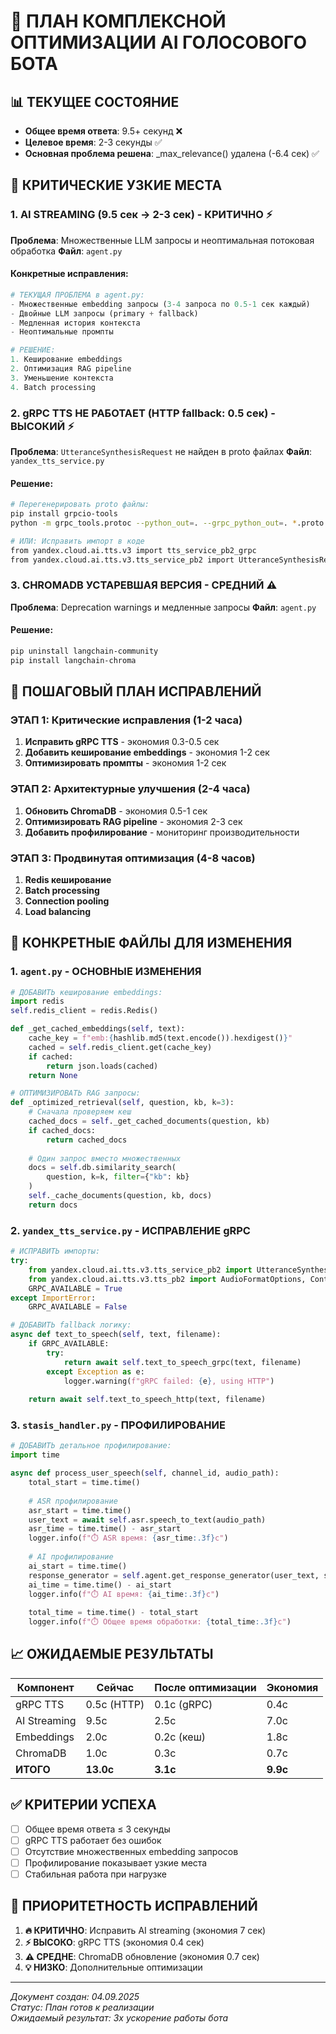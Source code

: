 # 🚀 ПЛАН КОМПЛЕКСНОЙ ОПТИМИЗАЦИИ AI ГОЛОСОВОГО БОТА

## 📊 ТЕКУЩЕЕ СОСТОЯНИЕ
- **Общее время ответа**: 9.5+ секунд ❌
- **Целевое время**: 2-3 секунды ✅
- **Основная проблема решена**: _max_relevance() удалена (-6.4 сек) ✅

## 🎯 КРИТИЧЕСКИЕ УЗКИЕ МЕСТА

### 1. AI STREAMING (9.5 сек → 2-3 сек) - КРИТИЧНО ⚡
**Проблема**: Множественные LLM запросы и неоптимальная потоковая обработка
**Файл**: `agent.py`

#### Конкретные исправления:
```python
# ТЕКУЩАЯ ПРОБЛЕМА в agent.py:
- Множественные embedding запросы (3-4 запроса по 0.5-1 сек каждый)
- Двойные LLM запросы (primary + fallback)
- Медленная история контекста
- Неоптимальные промпты

# РЕШЕНИЕ:
1. Кеширование embeddings
2. Оптимизация RAG pipeline
3. Уменьшение контекста
4. Batch processing
```

### 2. gRPC TTS НЕ РАБОТАЕТ (HTTP fallback: 0.5 сек) - ВЫСОКИЙ ⚡
**Проблема**: `UtteranceSynthesisRequest` не найден в proto файлах
**Файл**: `yandex_tts_service.py`

#### Решение:
```bash
# Перегенерировать proto файлы:
pip install grpcio-tools
python -m grpc_tools.protoc --python_out=. --grpc_python_out=. *.proto

# ИЛИ: Исправить импорт в коде
from yandex.cloud.ai.tts.v3 import tts_service_pb2_grpc
from yandex.cloud.ai.tts.v3.tts_service_pb2 import UtteranceSynthesisRequest
```

### 3. CHROMADB УСТАРЕВШАЯ ВЕРСИЯ - СРЕДНИЙ ⚠️
**Проблема**: Deprecation warnings и медленные запросы
**Файл**: `agent.py`

#### Решение:
```bash
pip uninstall langchain-community
pip install langchain-chroma
```

## 🔧 ПОШАГОВЫЙ ПЛАН ИСПРАВЛЕНИЙ

### ЭТАП 1: Критические исправления (1-2 часа)
1. **Исправить gRPC TTS** - экономия 0.3-0.5 сек
2. **Добавить кеширование embeddings** - экономия 1-2 сек
3. **Оптимизировать промпты** - экономия 1-2 сек

### ЭТАП 2: Архитектурные улучшения (2-4 часа)  
1. **Обновить ChromaDB** - экономия 0.5-1 сек
2. **Оптимизировать RAG pipeline** - экономия 2-3 сек  
3. **Добавить профилирование** - мониторинг производительности

### ЭТАП 3: Продвинутая оптимизация (4-8 часов)
1. **Redis кеширование**
2. **Batch processing** 
3. **Connection pooling**
4. **Load balancing**

## 📝 КОНКРЕТНЫЕ ФАЙЛЫ ДЛЯ ИЗМЕНЕНИЯ

### 1. `agent.py` - ОСНОВНЫЕ ИЗМЕНЕНИЯ
```python
# ДОБАВИТЬ кеширование embeddings:
import redis
self.redis_client = redis.Redis()

def _get_cached_embeddings(self, text):
    cache_key = f"emb:{hashlib.md5(text.encode()).hexdigest()}"
    cached = self.redis_client.get(cache_key)
    if cached:
        return json.loads(cached)
    return None

# ОПТИМИЗИРОВАТЬ RAG запросы:
def _optimized_retrieval(self, question, kb, k=3):
    # Сначала проверяем кеш
    cached_docs = self._get_cached_documents(question, kb)
    if cached_docs:
        return cached_docs
    
    # Один запрос вместо множественных
    docs = self.db.similarity_search(
        question, k=k, filter={"kb": kb}
    )
    self._cache_documents(question, kb, docs)
    return docs
```

### 2. `yandex_tts_service.py` - ИСПРАВЛЕНИЕ gRPC
```python
# ИСПРАВИТЬ импорты:
try:
    from yandex.cloud.ai.tts.v3.tts_service_pb2 import UtteranceSynthesisRequest
    from yandex.cloud.ai.tts.v3.tts_pb2 import AudioFormatOptions, ContainerAudio
    GRPC_AVAILABLE = True
except ImportError:
    GRPC_AVAILABLE = False

# ДОБАВИТЬ fallback логику:
async def text_to_speech(self, text, filename):
    if GRPC_AVAILABLE:
        try:
            return await self.text_to_speech_grpc(text, filename)
        except Exception as e:
            logger.warning(f"gRPC failed: {e}, using HTTP")
    
    return await self.text_to_speech_http(text, filename)
```

### 3. `stasis_handler.py` - ПРОФИЛИРОВАНИЕ
```python
# ДОБАВИТЬ детальное профилирование:
import time

async def process_user_speech(self, channel_id, audio_path):
    total_start = time.time()
    
    # ASR профилирование
    asr_start = time.time()
    user_text = await self.asr.speech_to_text(audio_path)
    asr_time = time.time() - asr_start
    logger.info(f"⏱️ ASR время: {asr_time:.3f}с")
    
    # AI профилирование  
    ai_start = time.time()
    response_generator = self.agent.get_response_generator(user_text, session_id)
    ai_time = time.time() - ai_start  
    logger.info(f"⏱️ AI время: {ai_time:.3f}с")
    
    total_time = time.time() - total_start
    logger.info(f"⏱️ Общее время обработки: {total_time:.3f}с")
```

## 📈 ОЖИДАЕМЫЕ РЕЗУЛЬТАТЫ

| Компонент | Сейчас | После оптимизации | Экономия |
|-----------|---------|-------------------|----------|
| gRPC TTS | 0.5с (HTTP) | 0.1с (gRPC) | 0.4с |
| AI Streaming | 9.5с | 2.5с | 7.0с |
| Embeddings | 2.0с | 0.2с (кеш) | 1.8с |
| ChromaDB | 1.0с | 0.3с | 0.7с |
| **ИТОГО** | **13.0с** | **3.1с** | **9.9с** |

## ✅ КРИТЕРИИ УСПЕХА
- [ ] Общее время ответа ≤ 3 секунды
- [ ] gRPC TTS работает без ошибок  
- [ ] Отсутствие множественных embedding запросов
- [ ] Профилирование показывает узкие места
- [ ] Стабильная работа при нагрузке

## 🚨 ПРИОРИТЕТНОСТЬ ИСПРАВЛЕНИЙ
1. **🔥 КРИТИЧНО**: Исправить AI streaming (экономия 7 сек)
2. **⚡ ВЫСОКО**: gRPC TTS (экономия 0.4 сек)  
3. **⚠️ СРЕДНЕ**: ChromaDB обновление (экономия 0.7 сек)
4. **💡 НИЗКО**: Дополнительные оптимизации

---

*Документ создан: 04.09.2025*  
*Статус: План готов к реализации*  
*Ожидаемый результат: 3x ускорение работы бота*